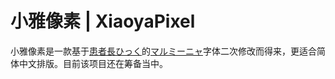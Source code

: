 # 小雅像素 | XiaoyaPixel
小雅像素是一款基于[患者長ひっく](https://00ff.booth.pm/)的[マルミーニャ](https://00ff.booth.pm/items/4927023)字体二次修改而得来，更适合简体中文排版。目前该项目还在筹备当中。
